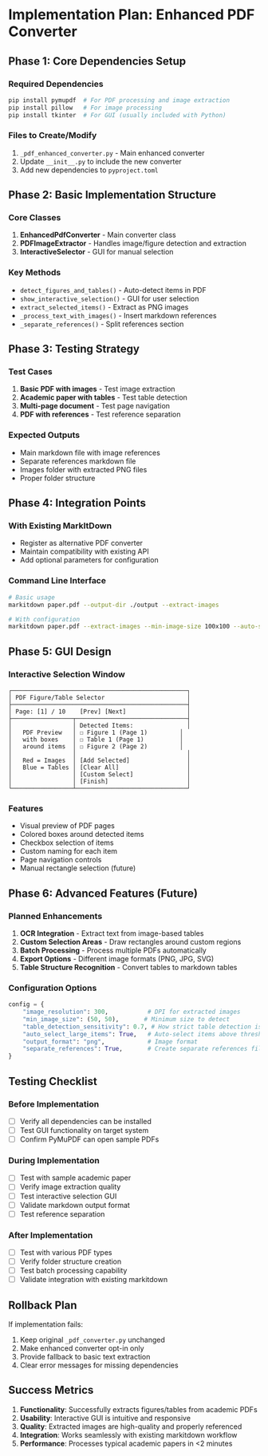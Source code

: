 # Implementation Plan: Enhanced PDF Converter

## Phase 1: Core Dependencies Setup

### Required Dependencies
```bash
pip install pymupdf  # For PDF processing and image extraction
pip install pillow   # For image processing
pip install tkinter  # For GUI (usually included with Python)
```

### Files to Create/Modify
1. `_pdf_enhanced_converter.py` - Main enhanced converter
2. Update `__init__.py` to include the new converter
3. Add new dependencies to `pyproject.toml`

## Phase 2: Basic Implementation Structure

### Core Classes
1. **EnhancedPdfConverter** - Main converter class
2. **PDFImageExtractor** - Handles image/figure detection and extraction
3. **InteractiveSelector** - GUI for manual selection

### Key Methods
- `detect_figures_and_tables()` - Auto-detect items in PDF
- `show_interactive_selection()` - GUI for user selection
- `extract_selected_items()` - Extract as PNG images
- `_process_text_with_images()` - Insert markdown references
- `_separate_references()` - Split references section

## Phase 3: Testing Strategy

### Test Cases
1. **Basic PDF with images** - Test image extraction
2. **Academic paper with tables** - Test table detection
3. **Multi-page document** - Test page navigation
4. **PDF with references** - Test reference separation

### Expected Outputs
- Main markdown file with image references
- Separate references markdown file
- Images folder with extracted PNG files
- Proper folder structure

## Phase 4: Integration Points

### With Existing MarkItDown
- Register as alternative PDF converter
- Maintain compatibility with existing API
- Add optional parameters for configuration

### Command Line Interface
```bash
# Basic usage
markitdown paper.pdf --output-dir ./output --extract-images

# With configuration
markitdown paper.pdf --extract-images --min-image-size 100x100 --auto-select
```

## Phase 5: GUI Design

### Interactive Selection Window
```
┌─────────────────────────────────────────────────┐
│ PDF Figure/Table Selector                       │
├─────────────────────────────────────────────────┤
│ Page: [1] / 10    [Prev] [Next]                 │
├─────────────────┬───────────────────────────────┤
│                 │ Detected Items:               │
│   PDF Preview   │ ☐ Figure 1 (Page 1)         │
│   with boxes    │ ☐ Table 1 (Page 1)          │
│   around items  │ ☐ Figure 2 (Page 2)         │
│                 │                               │
│   Red = Images  │ [Add Selected]                │
│   Blue = Tables │ [Clear All]                   │
│                 │ [Custom Select]               │
│                 │ [Finish]                      │
└─────────────────┴───────────────────────────────┘
```

### Features
- Visual preview of PDF pages
- Colored boxes around detected items
- Checkbox selection of items
- Custom naming for each item
- Page navigation controls
- Manual rectangle selection (future)

## Phase 6: Advanced Features (Future)

### Planned Enhancements
1. **OCR Integration** - Extract text from image-based tables
2. **Custom Selection Areas** - Draw rectangles around custom regions
3. **Batch Processing** - Process multiple PDFs automatically
4. **Export Options** - Different image formats (PNG, JPG, SVG)
5. **Table Structure Recognition** - Convert tables to markdown tables

### Configuration Options
```python
config = {
    "image_resolution": 300,           # DPI for extracted images
    "min_image_size": (50, 50),       # Minimum size to detect
    "table_detection_sensitivity": 0.7, # How strict table detection is
    "auto_select_large_items": True,   # Auto-select items above threshold
    "output_format": "png",            # Image format
    "separate_references": True,       # Create separate references file
}
```

## Testing Checklist

### Before Implementation
- [ ] Verify all dependencies can be installed
- [ ] Test GUI functionality on target system
- [ ] Confirm PyMuPDF can open sample PDFs

### During Implementation
- [ ] Test with sample academic paper
- [ ] Verify image extraction quality
- [ ] Test interactive selection GUI
- [ ] Validate markdown output format
- [ ] Test reference separation

### After Implementation
- [ ] Test with various PDF types
- [ ] Verify folder structure creation
- [ ] Test batch processing capability
- [ ] Validate integration with existing markitdown

## Rollback Plan

If implementation fails:
1. Keep original `_pdf_converter.py` unchanged
2. Make enhanced converter opt-in only
3. Provide fallback to basic text extraction
4. Clear error messages for missing dependencies

## Success Metrics

1. **Functionality**: Successfully extracts figures/tables from academic PDFs
2. **Usability**: Interactive GUI is intuitive and responsive
3. **Quality**: Extracted images are high-quality and properly referenced
4. **Integration**: Works seamlessly with existing markitdown workflow
5. **Performance**: Processes typical academic papers in <2 minutes